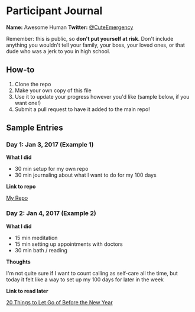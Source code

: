 # Participant Journal

**Name:** Awesome Human
**Twitter:** [@CuteEmergency](https://twitter.com/CuteEmergency)

Remember: this is public, so **don't put yourself at risk**. Don't include anything you wouldn't tell your family, your boss, your loved ones, or that dude who was a jerk to you in high school.

## How-to

1. Clone the repo
2. Make your own copy of this file
3. Use it to update your progress however you'd like (sample below, if you want one!)
4. Submit a pull request to have it added to the main repo!

## Sample Entries

### Day 1: Jan 3, 2017 (Example 1)

**What I did**

- 30 min setup for my own repo
- 30 min journaling about what I want to do for my 100 days

**Link to repo**

[My Repo](https://github.com/jwithington/100-days-of-healthing)

### Day 2: Jan 4, 2017 (Example 2)

**What I did**

- 15 min meditation
- 15 min setting up appointments with doctors
- 30 min bath / reading

**Thoughts**

I'm not quite sure if I want to count calling as self-care all the time, but today it felt like a way to set up my 100 days for later in the week

**Link to read later**

[20 Things to Let Go of Before the New Year](https://www.instapaper.com/read/837334091)
